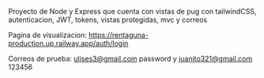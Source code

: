 Proyecto de Node y Express que cuenta con vistas de pug con tailwindCSS, autenticacion, JWT, tokens, vistas protegidas, mvc y correos

Pagina de visualizacion: https://rentaguna-production.up.railway.app/auth/login

Correos de prueba: ulises3@gmail.com password y juanito321@gmail.com 123456
